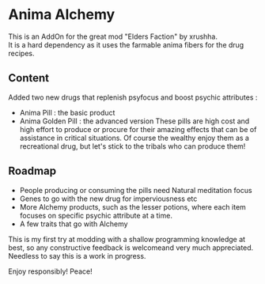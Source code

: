 
# Anima Alchemy  

This is an AddOn for the great mod "Elders Faction" by xrushha.  
It is a hard dependency as it uses the farmable anima fibers for the drug recipes.   

## Content
Added two new drugs that replenish psyfocus and boost psychic attributes :
- Anima Pill : the basic product
- Anima Golden Pill : the advanced version
These pills are high cost and high effort to produce or procure for their amazing effects that can be of assistance in critical situations. Of course the wealthy enjoy them as a recreational drug, but let's stick to the tribals who can produce them! 

## Roadmap
- People producing or consuming the pills need Natural meditation focus
- Genes to go with the new drug for imperviousness etc
- More Alchemy products, such as the lesser potions, where each item focuses on specific psychic attribute at a time.
- A few traits that go with Alchemy

This is my first try at modding with a shallow programming knowledge at best, so any constructive feedback is welcomeand very much appreciated. Needless to say this is a work in progress.  

Enjoy responsibly! 
Peace!  
